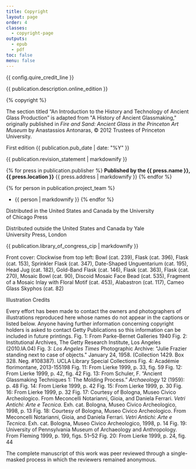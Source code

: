 ```yaml
---
title: Copyright
layout: page
order: 4
classes:
  - copyright-page
outputs:
  - epub
  - pdf
toc: false
menu: false
---
```


{{ config.quire_credit_line }}

{{ publication.description.online_edition }}

{% copyright %}

The section titled “An Introduction to the History and Technology of Ancient Glass Production” is adapted from "A History of Ancient Glassmaking," originally published in *Fire and Sand: Ancient Glass in the Princeton Art Museum* by Anastassios Antonaras, © 2012 Trustees of Princeton University.

First edition {{ publication.pub_date | date: "%Y" }}

{{ publication.revision_statement | markdownify }}

<div class="publisher no-break-container">

{% for press in publication.publisher %}
**Published by the {{ press.name }}, {{ press.location }}**
{{ press.address | markdownify }}
{% endfor %}

</div>
<div class="project-team no-break-container">

{% for person in publication.project_team %}
- {{ person | markdownify }}
{% endfor %}

</div>
<div class="distribution no-break-container">

Distributed in the United States and Canada by the University of&nbsp;Chicago&nbsp;Press

Distributed outside the United States and Canada by Yale University&nbsp;Press,&nbsp;London

</div>
<div class="cip-data no-break-container">

{{ publication.library_of_congress_cip | markdownify }}

</div>
<div class="cover-image-credits">

Front cover: Clockwise from top left: Bowl (cat. 239), Flask (cat. 396), Flask (cat. 153), Sprinkler Flask (cat. 347), Date-Shaped Unguentarium (cat. 195), Head Jug (cat. 182), Gold-Band Flask (cat. 146), Flask (cat. 363), Flask (cat. 270), Mosaic Bowl (cat. 90), Discoid Mosaic Face Bead (cat. 535), Fragment of a Mosaic Inlay with Floral Motif (cat. 453), Alabastron (cat. 117), Cameo Glass Skyphos (cat. 82)

Illustration Credits

Every effort has been made to contact the owners and photographers of illustrations reproduced here whose names do not appear in the captions or listed below. Anyone having further information concerning copyright holders is asked to contact Getty Publications so this information can be included in future printings.
Fig. 1: From Parke-Bernet Galleries 1940
Fig. 2: Institutional Archives, The Getty Research Institute, Los Angeles (2010.IA.04)
Fig. 3: *Los Angeles Times* Photographic Archive: "Julie Frazier standing next to case of objects." January 24, 1958. (Collection 1429. Box 328. Neg. #108387). UCLA Library Special Collections
Fig. 4: Académie florimontane, 2013-155198
Fig. 11: From Lierke 1999, p. 33, fig. 59
Fig. 12: From Lierke 1999, p. 42, fig. 42 
Fig. 13: From Schuler, F. “Ancient Glassmaking Techniques 1: The Molding Process.” *Archaeology* 12 (1959): p. 48
Fig. 14: From Lierke 1999, p. 42
Fig. 15: From Lierke 1999, p. 30 
Fig. 16: From Lierke 1999, p. 32
Fig. 17: Courtesy of Bologna, Museo Civico Archeologico. From Meconcelli Notarianni, Gioia, and Daniela Ferrari. *Vetri Antichi: Arte e Tecnica*. Exh. cat. Bologna, Museo Civico Archeologico, 1998, p.&nbsp;13
Fig. 18: Courtesy of Bologna, Museo Civico Archeologico. From Meconcelli Notarianni, Gioia, and Daniela Ferrari. *Vetri Antichi: Arte e Tecnica*. Exh. cat. Bologna, Museo Civico Archeologico, 1998, p.&nbsp;14
Fig. 19: University of Pennsylvania Museum of Archaeology and Anthropology. From Fleming 1999, p. 199, figs. 51–52
Fig. 20: From Lierke 1999, p. 24, fig. 44

The complete manuscript of this work was peer reviewed through a single-masked process in which the reviewers remained anonymous.

</div>

